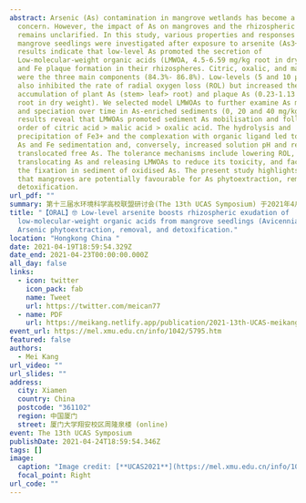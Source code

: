 ```yaml
---
abstract: Arsenic (As) contamination in mangrove wetlands has become a major
  concern. However, the impact of As on mangroves and the rhizospheric mechanism
  remains unclarified. In this study, various properties and responses of
  mangrove seedlings were investigated after exposure to arsenite (As3+). The
  results indicate that low-level As promoted the secretion of
  Low-molecular-weight organic acids (LMWOA, 4.5-6.59 mg/kg root in dry weight)
  and Fe plaque formation in their rhizospheres. Citric, oxalic, and malic acid
  were the three main components (84.3%- 86.8%). Low-levels (5 and 10 μmol/L)
  also inhibited the rate of radial oxygen loss (ROL) but increased the
  accumulation of plant As (stem> leaf> root) and plaque As (0.23-1.13 mg/kg
  root in dry weight). We selected model LMWOAs to further examine As migration
  and speciation over time in As-enriched sediments (0, 20 and 40 mg/kg). The
  results reveal that LMWOAs promoted sediment As mobilisation and followed the
  order of citric acid > malic acid > oxalic acid. The hydrolysis and
  precipitation of Fe3+ and the complexation with organic ligand led to aqueous
  As and Fe sedimentation and, conversely, increased solution pH and re
  translocated free As. The tolerance mechanisms include lowering ROL,
  translocating As and releasing LMWOAs to reduce its toxicity, and faciliting
  the fixation in sediment of oxidised As. The present study highlights the fact
  that mangroves are potentially favourable for As phytoextraction, removal and
  detoxification.
url_pdf: ""
summary: 第十三届水环境科学高校联盟研讨会(The 13th UCAS Symposium) 于2021年4月18日-4月22日在厦门大学翔安校区周隆泉楼顺利召开。本次研讨会以线上线下结合的办会方式开展，共有来自厦门大学、香港大学、台湾中山大学、台湾海洋大学、自然资源部第三海洋研究所、清华大学、浙江海洋大学、上海海洋大学、加拿大麦吉尔大学等高校或科研机构的从事水环境科学研究的专家和研究生共50余人参会，实现了大陆地区和港台地区水环境科学研究者的云端在线交流。
title: "【ORAL】🤓 Low-level arsenite boosts rhizospheric exudation of
  low-molecular-weight organic acids from mangrove seedlings (Avicennia marima):
  Arsenic phytoextraction, removal, and detoxification."
location: "Hongkong China "
date: 2021-04-19T18:59:54.329Z
date_end: 2021-04-23T00:00:00.000Z
all_day: false
links:
  - icon: twitter
    icon_pack: fab
    name: Tweet
    url: https://twitter.com/meican77
  - name: PDF
    url: https://meikang.netlify.app/publication/2021-13th-UCAS-meikang.pdf
event_url: https://mel.xmu.edu.cn/info/1042/5795.htm
featured: false
authors:
  - Mei Kang
url_video: ""
url_slides: ""
address:
  city: Xiamen
  country: China
  postcode: "361102"
  region: 中国厦门
  street: 厦门大学翔安校区周隆泉楼 (online)
event: The 13th UCAS Symposium
publishDate: 2021-04-24T18:59:54.346Z
tags: []
image:
  caption: "Image credit: [**UCAS2021**](https://mel.xmu.edu.cn/info/1042/5795.htm)"
  focal_point: Right
url_code: ""
---
```

